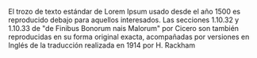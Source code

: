 El trozo de texto estándar de Lorem
Ipsum usado desde el año 1500 es reproducido debajo para aquellos interesados.
Las secciones 1.10.32 y 1.10.33 de "de Finibus Bonorum nais Malorum" por Cicero son también reproducidas
en su forma original exacta, acompañadas por versiones en Inglés de la traducción realizada en 1914 por H. Rackham
